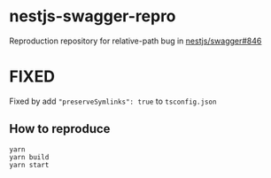 # nestjs-swagger-repro
Reproduction repository for relative-path bug in [nestjs/swagger#846](https://github.com/nestjs/swagger/issues/846)

# FIXED
Fixed by add `"preserveSymlinks": true` to `tsconfig.json`

## How to reproduce

```
yarn
yarn build
yarn start
```

